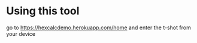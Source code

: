# Using this tool
go to https://hexcalcdemo.herokuapp.com/home and enter the t-shot from your device
